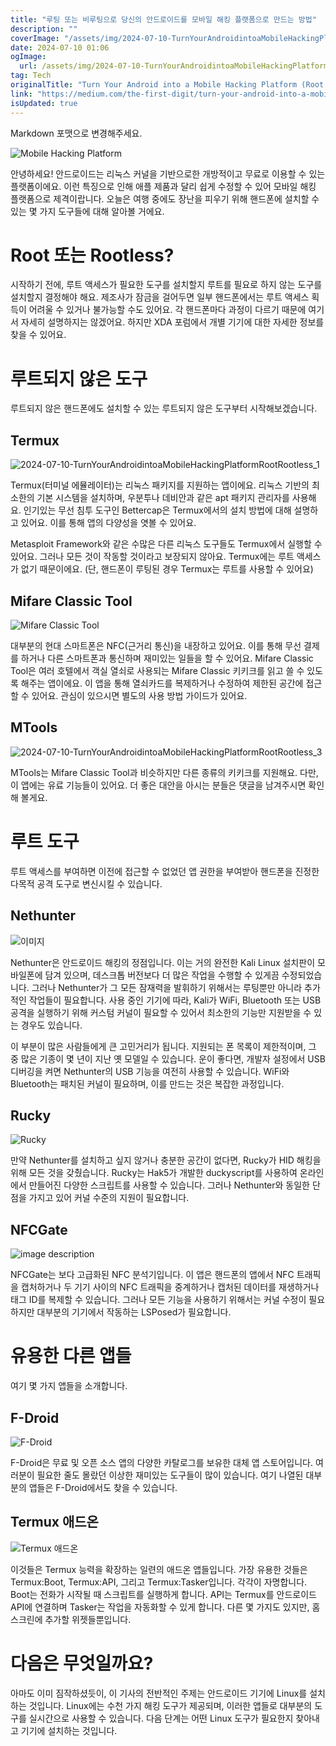 ```yaml
---
title: "루팅 또는 비루팅으로 당신의 안드로이드를 모바일 해킹 플랫폼으로 만드는 방법"
description: ""
coverImage: "/assets/img/2024-07-10-TurnYourAndroidintoaMobileHackingPlatformRootRootless_0.png"
date: 2024-07-10 01:06
ogImage:
  url: /assets/img/2024-07-10-TurnYourAndroidintoaMobileHackingPlatformRootRootless_0.png
tag: Tech
originalTitle: "Turn Your Android into a Mobile Hacking Platform (Root , Rootless)"
link: "https://medium.com/the-first-digit/turn-your-android-into-a-mobile-hacking-platform-root-rootless-5ead1ccdbe90"
isUpdated: true
---
```


Markdown 포맷으로 변경해주세요.

![Mobile Hacking Platform](/assets/img/2024-07-10-TurnYourAndroidintoaMobileHackingPlatformRootRootless_0.png)

안녕하세요! 안드로이드는 리눅스 커널을 기반으로한 개방적이고 무료로 이용할 수 있는 플랫폼이에요. 이런 특징으로 인해 애플 제품과 달리 쉽게 수정할 수 있어 모바일 해킹 플랫폼으로 제격이랍니다. 오늘은 여행 중에도 장난을 피우기 위해 핸드폰에 설치할 수 있는 몇 가지 도구들에 대해 알아볼 거에요.

# Root 또는 Rootless?

시작하기 전에, 루트 액세스가 필요한 도구를 설치할지 루트를 필요로 하지 않는 도구를 설치할지 결정해야 해요. 제조사가 잠금을 걸어두면 일부 핸드폰에서는 루트 액세스 획득이 어려울 수 있거나 불가능할 수도 있어요. 각 핸드폰마다 과정이 다르기 때문에 여기서 자세히 설명하지는 않겠어요. 하지만 XDA 포럼에서 개별 기기에 대한 자세한 정보를 찾을 수 있어요.

<div class="content-ad"></div>

# 루트되지 않은 도구

루트되지 않은 핸드폰에도 설치할 수 있는 루트되지 않은 도구부터 시작해보겠습니다.

## Termux

![2024-07-10-TurnYourAndroidintoaMobileHackingPlatformRootRootless_1](/assets/img/2024-07-10-TurnYourAndroidintoaMobileHackingPlatformRootRootless_1.png)

<div class="content-ad"></div>

Termux(터미널 에뮬레이터)는 리눅스 패키지를 지원하는 앱이에요. 리눅스 기반의 최소한의 기본 시스템을 설치하며, 우분투나 데비안과 같은 apt 패키지 관리자를 사용해요. 인기있는 무선 침투 도구인 Bettercap은 Termux에서의 설치 방법에 대해 설명하고 있어요. 이를 통해 앱의 다양성을 엿볼 수 있어요.

Metasploit Framework와 같은 수많은 다른 리눅스 도구들도 Termux에서 실행할 수 있어요. 그러나 모든 것이 작동할 것이라고 보장되지 않아요. Termux에는 루트 액세스가 없기 때문이에요. (단, 핸드폰이 루팅된 경우 Termux는 루트를 사용할 수 있어요)

## Mifare Classic Tool

![Mifare Classic Tool](/assets/img/2024-07-10-TurnYourAndroidintoaMobileHackingPlatformRootRootless_2.png)

<div class="content-ad"></div>

대부분의 현대 스마트폰은 NFC(근거리 통신)을 내장하고 있어요. 이를 통해 무선 결제를 하거나 다른 스마트폰과 통신하며 재미있는 일들을 할 수 있어요. Mifare Classic Tool은 여러 호텔에서 객실 열쇠로 사용되는 Mifare Classic 키키크를 읽고 쓸 수 있도록 해주는 앱이에요. 이 앱을 통해 열쇠카드를 복제하거나 수정하여 제한된 공간에 접근할 수 있어요. 관심이 있으시면 별도의 사용 방법 가이드가 있어요.

## MTools

![2024-07-10-TurnYourAndroidintoaMobileHackingPlatformRootRootless_3](/assets/img/2024-07-10-TurnYourAndroidintoaMobileHackingPlatformRootRootless_3.png)

MTools는 Mifare Classic Tool과 비슷하지만 다른 종류의 키키크를 지원해요. 다만, 이 앱에는 유료 기능들이 있어요. 더 좋은 대안을 아시는 분들은 댓글을 남겨주시면 확인해 볼게요.

<div class="content-ad"></div>

# 루트 도구

루트 액세스를 부여하면 이전에 접근할 수 없었던 앱 권한을 부여받아 핸드폰을 진정한 다목적 공격 도구로 변신시킬 수 있습니다.

## Nethunter

![이미지](/assets/img/2024-07-10-TurnYourAndroidintoaMobileHackingPlatformRootRootless_4.png)

<div class="content-ad"></div>

Nethunter은 안드로이드 해킹의 정점입니다. 이는 거의 완전한 Kali Linux 설치판이 모바일폰에 담겨 있으며, 데스크톱 버전보다 더 많은 작업을 수행할 수 있게끔 수정되었습니다. 그러나 Nethunter가 그 모든 잠재력을 발휘하기 위해서는 루팅뿐만 아니라 추가적인 작업들이 필요합니다. 사용 중인 기기에 따라, Kali가 WiFi, Bluetooth 또는 USB 공격을 실행하기 위해 커스텀 커널이 필요할 수 있어서 최소한의 기능만 지원받을 수 있는 경우도 있습니다.

이 부분이 많은 사람들에게 큰 고민거리가 됩니다. 지원되는 폰 목록이 제한적이며, 그 중 많은 기종이 몇 년이 지난 옛 모델일 수 있습니다. 운이 좋다면, 개발자 설정에서 USB 디버깅을 켜면 Nethunter의 USB 기능을 여전히 사용할 수 있습니다. WiFi와 Bluetooth는 패치된 커널이 필요하며, 이를 만드는 것은 복잡한 과정입니다.

## Rucky

![Rucky](/assets/img/2024-07-10-TurnYourAndroidintoaMobileHackingPlatformRootRootless_5.png)

<div class="content-ad"></div>

만약 Nethunter를 설치하고 싶지 않거나 충분한 공간이 없다면, Rucky가 HID 해킹을 위해 모든 것을 갖췄습니다. Rucky는 Hak5가 개발한 duckyscript를 사용하여 온라인에서 만들어진 다양한 스크립트를 사용할 수 있습니다. 그러나 Nethunter와 동일한 단점을 가지고 있어 커널 수준의 지원이 필요합니다.

## NFCGate

![image description](/assets/img/2024-07-10-TurnYourAndroidintoaMobileHackingPlatformRootRootless_6.png)

NFCGate는 보다 고급화된 NFC 분석기입니다. 이 앱은 핸드폰의 앱에서 NFC 트래픽을 캡처하거나 두 기기 사이의 NFC 트래픽을 중계하거나 캡처된 데이터를 재생하거나 태그 ID를 복제할 수 있습니다. 그러나 모든 기능을 사용하기 위해서는 커널 수정이 필요하지만 대부분의 기기에서 작동하는 LSPosed가 필요합니다.

<div class="content-ad"></div>

# 유용한 다른 앱들

여기 몇 가지 앱들을 소개합니다.

## F-Droid

![F-Droid](/assets/img/2024-07-10-TurnYourAndroidintoaMobileHackingPlatformRootRootless_7.png)

<div class="content-ad"></div>

F-Droid은 무료 및 오픈 소스 앱의 다양한 카탈로그를 보유한 대체 앱 스토어입니다. 여러분이 필요한 줄도 몰랐던 이상한 재미있는 도구들이 많이 있습니다. 여기 나열된 대부분의 앱들은 F-Droid에서도 찾을 수 있습니다.

## Termux 애드온

![Termux 애드온](/assets/img/2024-07-10-TurnYourAndroidintoaMobileHackingPlatformRootRootless_8.png)

이것들은 Termux 능력을 확장하는 일련의 애드온 앱들입니다. 가장 유용한 것들은 Termux:Boot, Termux:API, 그리고 Termux:Tasker입니다. 각각이 자명합니다. Boot는 전화가 시작될 때 스크립트를 실행하게 합니다. API는 Termux를 안드로이드 API에 연결하며 Tasker는 작업을 자동화할 수 있게 합니다. 다른 몇 가지도 있지만, 홈 스크린에 추가할 위젯들뿐입니다.

<div class="content-ad"></div>

# 다음은 무엇일까요?

아마도 이미 짐작하셨듯이, 이 기사의 전반적인 주제는 안드로이드 기기에 Linux를 설치하는 것입니다. Linux에는 수천 가지 해킹 도구가 제공되며, 이러한 앱들로 대부분의 도구를 실시간으로 사용할 수 있습니다. 다음 단계는 어떤 Linux 도구가 필요한지 찾아내고 기기에 설치하는 것입니다.
